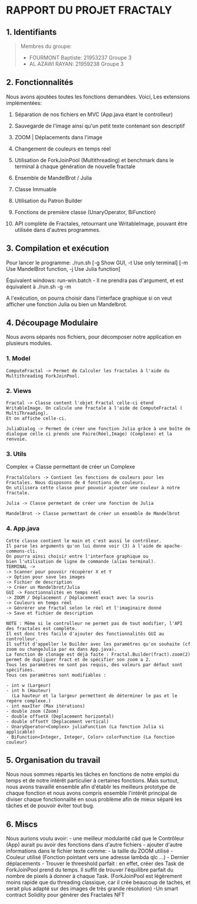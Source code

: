 # RAPPORT DU PROJET FRACTALY

## 1. Identifiants

> Membres du groupe:
>
> -   FOURMONT Baptiste: 21953237 Groupe 3
> -   AL AZAWI RAYAN: 21959238 Groupe 3

## 2. Fonctionnalités

Nous avons ajoutées toutes les fonctions demandées.
Voici, Les extensions implémentées:

1. Séparation de nos fichiers en MVC (App.java étant le controlleur)

2. Sauvegarde de l'image ainsi qu'un petit texte contenant son descriptif

3. ZOOM | Déplacements dans l'image

4. Changement de couleurs en temps réel

5. Utilisation de ForkJoinPool (Multithreading) et benchmark dans le terminal à chaque génération de nouvelle fractale

6. Ensemble de MandelBrot / Julia

7. Classe Immuable

8. Utilisation du Patron Builder

9. Fonctions de première classe (UnaryOperator, BiFunction)

10. API complète de Fractales, retournant une WritableImage, pouvant être utilisée dans d'autres programmes.

## 3. Compilation et exécution

Pour lancer le programme:
./run.sh [-g Show GUI, -t Use only terminal] [-m Use MandelBrot function, -j Use Julia function]

Équivalent windows:
run-win.batch - Il ne prendra pas d'argument, et est équivalent à ./run.sh -g -m

A l'exécution, on pourra choisir dans l'interface graphique si on veut afficher une fonction Julia ou bien un Mandelbrot.

## 4. Découpage Modulaire

Nous avons séparés nos fichiers, pour décomposer notre application en plusieurs modules.

### 1. Model

    ComputeFractal -> Permet de Calculer les fractales à l'aide du Multithreading ForkJoinPool.

### 2. Views

    Fractal -> Classe content l'objet Fractal celle-ci étend WritableImage. On calcule une fractale à l'aide de ComputeFractal ( MultiThreading).
    Et on affiche celle-ci.

    JuliaDialog -> Permet de créer une fonction Julia grâce à une boîte de dialogue celle ci prends une Paire(Réel,Image) (Complexe) et la renvoie.

### 3. Utils

Complex -> Classe permettant de créer un Complexe

    FractalColors -> Contient les fonctions de couleurs pour les Fractales. Nous disposons de 4 fonctions de couleurs.
    On utilisera cette classe pour pouvoir ajouter une couleur à notre fractale.

    Julia -> Classe permetant de créer une fonction de Julia

    MandelBrot -> Classe permettant de créer un ensemble de Mandelbrot

### 4. App.java

    Cette classe contient le main et c'est aussi le contrôleur.
    Il parse les arguments qu'on lui donne voir (3) à l'aide de apache-commons-cli.
    On pourra ainsi choisir entre l'interface graphique ou
    bien l'utilisation de ligne de commande (alias terminal).
    TERMINAL ->
    -> Scanner pour pouvoir récupèrer X et Y
    -> Option pour save les images
    -> Fichier de description
    -> Créer un Mandelbrot/Julia
    GUI -> Fonctionnalités en temps réel
    -> ZOOM / Déplacement / Déplacement exact avec la souris
    -> Couleurs en temps réel
    -> Génrérer une fractal selon le réel et l'imaginaire donné
    -> Save et fichier de description

    NOTE : Même si le controlleur ne permet pas de tout modifier, l'API des fractales est complète.
    Il est donc très facile d'ajouter des fonctionnalités GUI au controlleur.
    Il suffit d'appeller le Builder avec les paramètres qu'on souhaite (cf zoom ou changeJulia par ex dans App.java).
    La fonction de clonage est déjà faite : Fractal.Builder(fract).zoom(2) permet de dupliquer fract et de spécifier son zoom a 2.
    Tous les paramètres ne sont pas requis, des valeurs par défaut sont spécifiées.
    Tous ces paramètres sont modifiables :

    - int w (Largeur)
    - int h (Hauteur)
      (La hauteur et la largeur permettent de déterminer le pas et le repère complexe.)
    - int maxIter (Max itérations)
    - double zoom (Zoom)
    - double offsetX (Deplacement horizontal)
    - double offsetY (Deplacement vertical)
    - UnaryOperator<Complex> juliaFunction (La fonction Julia si applicable)
    - BiFunction<Integer, Integer, Color> colorFunction (La fonction couleur)

## 5. Organisation du travail

Nous nous sommes répartis les tâches en fonctions de notre emploi du temps et de notre intérêt particulier à certaines fonctions.
Mais surtout, nous avons travaillé ensemble afin d'établir les meilleurs prototype de chaque fonction et nous avons compris ensemble l'intérêt principal de diviser chaque fonctionnalité en sous problème afin de mieux séparé les tâches et de pouvoir éviter tout bug.

## 6. Miscs

Nous aurions voulu avoir: - une meilleur modularité câd que le Contrôleur (App) aurait pu avoir des fonctions dans d'autre fichiers - ajouter d'autre informations dans le fichier texte comme: - la taille du ZOOM utilisé - Couleur utilisé (Fonction pointant vers une adresse lambda qlc ...) - Dernier déplacements - Trouver le threeshold parfait : en effet, créer des Task de ForkJoinPool prend du temps. Il suffit de trouver
l'équilibre parfait du nombre de pixels à donner à chaque Task. (ForkJoinPool est légèrement moins rapide que du
threading classique, car il crée beaucoup de taches, et serait plus adapté sur des images de très grande résolution)
-Un smart contract Solidity pour générer des Fractales NFT
